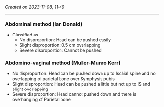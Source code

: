 *Created on 2023-11-08, 11:49* 

---
### Abdominal method (Ian Donald)
- Classified as 
	- No disproportion: Head can be pushed easily
	- Slight disproportion: 0.5 cm overlapping
	- Severe disproportion: Cannot be pushed  

### Abdomino-vaginal method (Muller-Munro Kerr)
- No disproportion: Head can be pushed down up to Ischial spine and no overlapping of parietal bone over Symphysis pubis
- Slight disproportion: Head can be pushed a little but not up to IS and slight overlapping
- Severe disproportion: Head cannot pushed down and there is overhanging of Parietal bone
